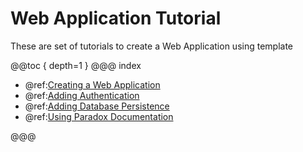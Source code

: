 # Web Application Tutorial

These are set of tutorials to create a Web Application using template

@@toc { depth=1 }
@@@ index

- @ref:[Creating a Web Application](flows/base-flow.md)
- @ref:[Adding Authentication](flows/auth-flow.md)
- @ref:[Adding Database Persistence](flows/db-flow.md)
- @ref:[Using Paradox Documentation](flows/docs-flow.md)

@@@

